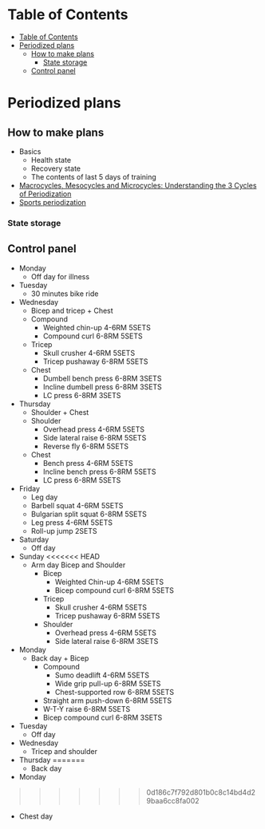 # Table of Contents
- [Table of Contents](#table-of-contents)
- [Periodized plans](#periodized-plans)
  - [How to make plans](#how-to-make-plans)
    - [State storage](#state-storage)
  - [Control panel](#control-panel)

# Periodized plans
## How to make plans
- Basics
  - Health state
  - Recovery state
  - The contents of last 5 days of training
- [Macrocycles, Mesocycles and Microcycles: Understanding the 3 Cycles of Periodization](https://www.trainingpeaks.com/blog/macrocycles-mesocycles-and-microcycles-understanding-the-3-cycles-of-periodization/#:~:text=A%20mesocycle%20refers%20to%20a,usually%20a%20week%20of%20training.)
- [Sports periodization](https://en.wikipedia.org/wiki/Sports_periodization#:~:text=The%20microcycle%20is%20generally%20up,representing%20a%20year%20or%20two.)
### State storage
## Control panel
- Monday
  - Off day for illness
- Tuesday
  - 30 minutes bike ride
- Wednesday
  - Bicep and tricep + Chest
  - Compound
    - Weighted chin-up 4-6RM 5SETS
    - Compound curl 6-8RM 5SETS
  - Tricep
    - Skull crusher 4-6RM 5SETS
    - Tricep pushaway 6-8RM 5SETS
  - Chest
    - Dumbell bench press 6-8RM 3SETS
    - Incline dumbell press 6-8RM 3SETS
    - LC press 6-8RM 3SETS
- Thursday
  - Shoulder + Chest
  - Shoulder
    - Overhead press 4-6RM 5SETS
    - Side lateral raise 6-8RM 5SETS
    - Reverse fly 6-8RM 5SETS
  - Chest
    - Bench press 4-6RM 5SETS
    - Incline bench press 6-8RM 5SETS
    - LC press 6-8RM 5SETS
- Friday
  - Leg day
  - Barbell squat 4-6RM 5SETS
  - Bulgarian split squat 6-8RM 5SETS
  - Leg press 4-6RM 5SETS
  - Roll-up jump 2SETS
- Saturday
  - Off day
- Sunday
<<<<<<< HEAD
  - Arm day Bicep and Shoulder
    - Bicep
      - Weighted Chin-up 4-6RM 5SETS
      - Bicep compound curl 6-8RM 5SETS
    - Tricep
      - Skull crusher 4-6RM 5SETS
      - Tricep pushaway 6-8RM 5SETS
    - Shoulder
      - Overhead press 4-6RM 5SETS
      - Side lateral raise 6-8RM 3SETS
- Monday
  - Back day + Bicep
    - Compound
      - Sumo deadlift 4-6RM 5SETS
      - Wide grip pull-up 6-8RM 5SETS
      - Chest-supported row 6-8RM 5SETS
    - Straight arm push-down 6-8RM 5SETS
    - W-T-Y raise 6-8RM 5SETS
    - Bicep compound curl 6-8RM 3SETS
- Tuesday
  - Off day
- Wednesday
  - Tricep and shoulder
- Thursday
=======
  - Back day
- Monday
>>>>>>> 0d186c7f792d801b0c8c14bd4d29baa6cc8fa002
  - Chest day